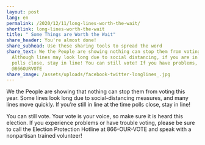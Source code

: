 ```yaml
---
layout: post
lang: en
permalink: /2020/12/11/long-lines-worth-the-wait/
shortlink: long-lines-worth-the-wait
title: " Some Things are Worth the Wait"
share_header: You're almost done!
share_subhead: Use these sharing tools to spread the word
share_text: We the People are showing nothing can stop them from voting.
  Although lines may look long due to social distancing, if you are in line when
  polls close, stay in line! You can still vote! If you have problems, call
  @866OURVOTE
share_image: /assets/uploads/facebook-twitter-longlines_.jpg
---
```

We the People are showing that nothing can stop them from voting this year. Some lines look long due to social-distancing measures, and many lines move quickly. If you’re still in line at the time polls close, stay in line! 

You can still vote. Your vote is your voice, so make sure it is heard this election. If you experience problems or have trouble voting, please be sure to call the Election Protection Hotline at 866-OUR-VOTE and speak with a nonpartisan trained volunteer!